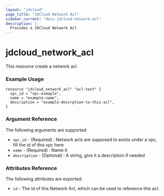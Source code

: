 ```yaml
---
layout: "jdcloud"
page_title: "JDCloud Network Acl"
sidebar_current: "docs-jdcloud-network-acl"
description: |-
  Provides a JDCloud Network Acl
---
```


# jdcloud\_network\_acl

This resource create a network acl

### Example Usage

```hcl-terraform
resource "jdcloud_network_acl" "acl-test" {
  vpc_id = "vpc-exmaple",
  name = "example-name",
  description = "example-descrption-to-this-acl",
}
```

### Argument Reference 

The following arguments are supported

* `vpc_id`  - \(Required\) : Network acls are supposed to exists under a vpc, fill the id of this vpc here
* `name`  - \(Required\) : Name it
* `description`  - \(Optional\) : A string, give it a description if needed

### Attributes Reference

The following attributes are exported:

* `id` - The id of this Network Acl, which can be used to reference this acl. 


